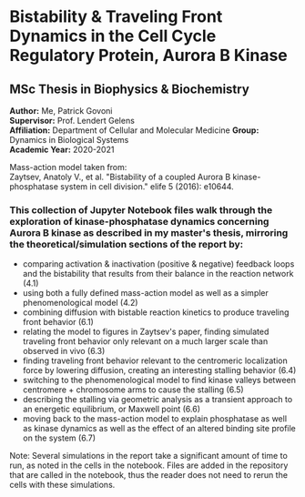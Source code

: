 # Bistability &amp; Traveling Front Dynamics in the Cell Cycle Regulatory Protein, Aurora B Kinase

## MSc Thesis in Biophysics & Biochemistry

**Author:** Me, Patrick Govoni <br>
**Supervisor:** Prof. Lendert Gelens <br>
**Affiliation:** Department of Cellular and Molecular Medicine 
**Group:** Dynamics in Biological Systems <br>
**Academic Year:** 2020-2021 <br>

Mass-action model taken from: <br>
Zaytsev, Anatoly V., et al. "Bistability of a coupled Aurora B kinase-phosphatase system in cell division." elife 5 (2016): e10644.

### This collection of Jupyter Notebook files walk through the exploration of kinase-phosphatase dynamics concerning Aurora B kinase as described in my master's thesis, mirroring the theoretical/simulation sections of the report by:

- comparing activation & inactivation (positive & negative) feedback loops and the bistability that results from their balance in the reaction network (4.1)
- using both a fully defined mass-action model as well as a simpler phenomenological model (4.2)
- combining diffusion with bistable reaction kinetics to produce traveling front behavior (6.1)
- relating the model to figures in Zaytsev's paper, finding simulated traveling front behavior only relevant on a much larger scale than observed in vivo (6.3)
- finding traveling front behavior relevant to the centromeric localization force by lowering diffusion, creating an interesting stalling behavior (6.4)
- switching to the phenomenological model to find kinase valleys between centromere + chromosome arms to cause the stalling (6.5)
- describing the stalling via geometric analysis as a transient approach to an energetic equilibrium, or Maxwell point (6.6)
- moving back to the mass-action model to explain phosphatase as well as kinase dynamics as well as the effect of an altered binding site profile on the system (6.7)

Note: Several simulations in the report take a significant amount of time to run, as noted in the cells in the notebook. Files are added in the repository that are called in the notebook, thus the reader does not need to rerun the cells with these simulations.
